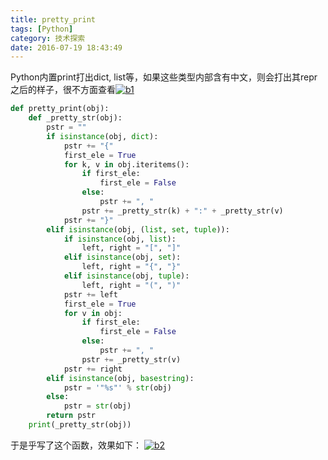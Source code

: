 ```yaml
---
title: pretty_print
tags: [Python]
category: 技术探索
date: 2016-07-19 18:43:49
---
```


Python内置print打出dict, list等，如果这些类型内部含有中文，则会打出其repr之后的样子，很不方面查看[![b1](http://182.92.214.184/wp-content/uploads/2016/07/b1.jpg)](http://182.92.214.184/wp-content/uploads/2016/07/b1.jpg)
```python
def pretty_print(obj):
    def _pretty_str(obj):
        pstr = ""
        if isinstance(obj, dict):
            pstr += "{"
            first_ele = True
            for k, v in obj.iteritems():
                if first_ele:
                    first_ele = False
                else:
                    pstr += ", "
                pstr += _pretty_str(k) + ":" + _pretty_str(v)
            pstr += "}"
        elif isinstance(obj, (list, set, tuple)):
            if isinstance(obj, list):
                left, right = "[", "]"
            elif isinstance(obj, set):
                left, right = "{", "}"
            elif isinstance(obj, tuple):
                left, right = "(", ")"
            pstr += left
            first_ele = True
            for v in obj:
                if first_ele:
                    first_ele = False
                else:
                    pstr += ", "
                pstr += _pretty_str(v)
            pstr += right
        elif isinstance(obj, basestring):
            pstr = '"%s"' % str(obj)
        else:
            pstr = str(obj)
        return pstr
    print(_pretty_str(obj))
```
于是乎写了这个函数，效果如下：
[![b2](http://182.92.214.184/wp-content/uploads/2016/07/b2.jpg)](http://182.92.214.184/wp-content/uploads/2016/07/b2.jpg)
